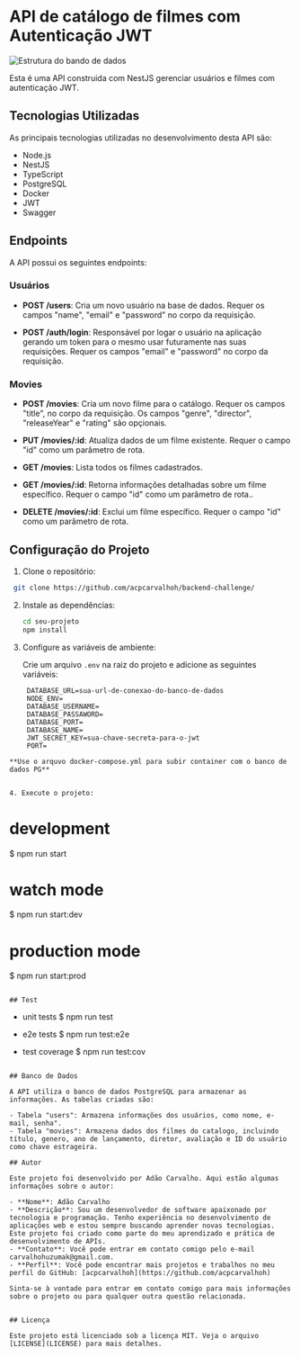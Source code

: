 # API de catálogo de filmes com Autenticação JWT
![Estrutura do bando de dados](src/assets/draw-table.png)

Esta é uma API construida com NestJS gerenciar usuários e filmes com autenticação JWT.

## Tecnologias Utilizadas

As principais tecnologias utilizadas no desenvolvimento desta API são:

- Node.js
- NestJS
- TypeScript
- PostgreSQL
- Docker
- JWT
- Swagger


## Endpoints

A API possui os seguintes endpoints:

### Usuários

- **POST /users**: Cria um novo usuário na base de dados. Requer os campos "name", "email" e "password" no corpo da requisição.

- **POST /auth/login**: Responsável por logar o usuário na aplicação gerando um token para o mesmo usar futuramente nas suas requisições. Requer os campos "email" e "password" no corpo da requisição.

### Movies

- **POST /movies**: Cria um  novo filme para o catálogo. Requer os campos  "title",  no corpo da requisição. Os campos "genre", "director", "releaseYear" e "rating" são opçionais.

- **PUT /movies/:id**: Atualiza dados de um filme existente. Requer o campo "id" como um parâmetro de rota.

- **GET /movies**: Lista todos os filmes cadastrados.

- **GET /movies/:id**: Retorna informações detalhadas sobre um filme específico. Requer o campo "id" como um parâmetro de rota..

- **DELETE /movies/:id**: Exclui um filme específico. Requer o campo "id" como um parâmetro de rota.


## Configuração do Projeto

1. Clone o repositório:

  ```bash
   git clone https://github.com/acpcarvalhoh/backend-challenge/
  ```
2. Instale as dependências:

   ```bash
   cd seu-projeto
   npm install
   ```

3. Configure as variáveis de ambiente:

   Crie um arquivo `.env` na raiz do projeto e adicione as seguintes variáveis:

   ```
    DATABASE_URL=sua-url-de-conexao-do-banco-de-dados
    NODE_ENV=
    DATABASE_USERNAME=
    DATABASE_PASSAWORD=
    DATABASE_PORT=
    DATABASE_NAME=
    JWT_SECRET_KEY=sua-chave-secreta-para-o-jwt
    PORT=

  ```
  **Use o arquvo docker-compose.yml para subir container com o banco de dados PG**


4. Execute o projeto:
```
  # development
  $ npm run start

  # watch mode
  $ npm run start:dev

  # production mode
  $ npm run start:prod
```

## Test

```
  - unit tests
  $ npm run test

   - e2e tests
  $ npm run test:e2e

  - test coverage
  $ npm run test:cov
```

## Banco de Dados

A API utiliza o banco de dados PostgreSQL para armazenar as informações. As tabelas criadas são:

- Tabela "users": Armazena informações dos usuários, como nome, e-mail, senha".
- Tabela "movies": Armazena dados dos filmes do catalogo, incluindo título, genero, ano de lançamento, diretor, avaliação e ID do usuário como chave estrageira.

## Autor

Este projeto foi desenvolvido por Adão Carvalho. Aqui estão algumas informações sobre o autor:

- **Nome**: Adão Carvalho
- **Descrição**: Sou um desenvolvedor de software apaixonado por tecnologia e programação. Tenho experiência no desenvolvimento de aplicações web e estou sempre buscando aprender novas tecnologias. Este projeto foi criado como parte do meu aprendizado e prática de desenvolvimento de APIs.
- **Contato**: Você pode entrar em contato comigo pelo e-mail carvalhohuzumak@gmail.com.
- **Perfil**: Você pode encontrar mais projetos e trabalhos no meu perfil do GitHub: [acpcarvalhoh](https://github.com/acpcarvalhoh)

Sinta-se à vontade para entrar em contato comigo para mais informações sobre o projeto ou para qualquer outra questão relacionada.


## Licença

Este projeto está licenciado sob a licença MIT. Veja o arquivo [LICENSE](LICENSE) para mais detalhes.



